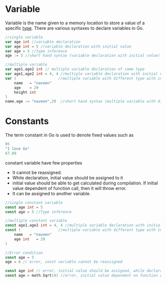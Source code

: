 # Variable

Variable is the name given to a memory location to store a value of a specific [type](https://golangbot.com/types/). There are various syntaxes to declare variables in Go.

```go
//single variable
var age int //variable declaration
var age int = 5 //variable declaration with initial value
var age = 5 //type inference
age := 5 //short hand syntax (variable declaration with initial value) (only local variable are allowed, if global variable are declared, with short hand expression then, it will give error)

//multiple variable
var age1,age2 int // multiple variable declaration of same type
var age1,age2 int = 4, 4 //multiple variable declaration with initial values
var (					//multiple variable with different type with initial values
	name   = "naveen"
    age    = 29
    height int
)
name,age := "naveen",29  //short hand syntax (multiple variable with different type with initial values)(only local variable are allowed, if global variable are declared, with short hand expression then, it will give error)


```



# Constants

The term constant in Go is used to denote fixed values such as

```go
95  
"I love Go" 
67.89  
```

constant variable have few properties

- It cannot be reassigned. 
- While declaration, initial value should be assigned to it
- initial value should be able to get calculated during compilation. If initial value dependent of function call, then it will throw error.
- It can be assigned to another variable.

```go
//single constant variable
const age int = 5
const age = 5 //Type inference

//multiple constant variable
const age1,age2 int = 4, 4 //multiple variable declaration with initial values
const (					//multiple variable with different type with initial values
	name   = "naveen"
    age int   = 29
)

//Error condition
const age = 5 
age = 6 // error, const variable cannot be reassigned

const age int // error, initial value should be assigned, while declaration
const age = math.Sqrt(4) //error, initial value dependent on function call, cannot be determine during compile time.

```

